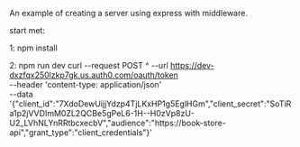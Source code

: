 An example of creating a server using express with middleware.

start met:

1: npm install

2: npm run dev
curl --request POST ^
--url https://dev-dxzfqx250lzkp7gk.us.auth0.com/oauth/token \
 --header 'content-type: application/json' \
 --data '{"client_id":"7XdoDewUijjYdzp4TjLKxHP1g5EglHGm","client_secret":"SoTiRa1p2jVVDImM0ZL2QCBe5gPeL6-1H--H0zVp8zU-U2_LVhNLYnRRtbcxecbV","audience":"https://book-store-api","grant_type":"client_credentials"}'
